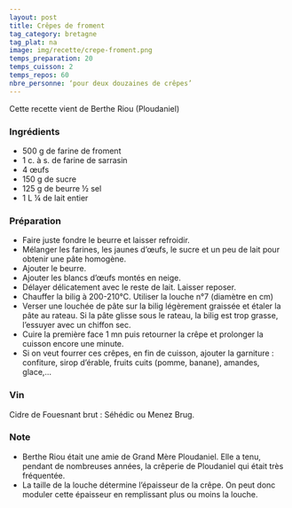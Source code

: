 ```yaml
---
layout: post
title: Crêpes de froment
tag_category: bretagne
tag_plat: na
image: img/recette/crepe-froment.png
temps_preparation: 20
temps_cuisson: 2
temps_repos: 60
nbre_personne: ‘pour deux douzaines de crêpes’
---
```


Cette recette vient de Berthe Riou (Ploudaniel)

### Ingrédients
* 500 g de farine de froment
* 1 c. à s. de farine de sarrasin
* 4 œufs
* 150 g de sucre
* 125 g de beurre ½ sel
* 1 L ¼  de lait entier

### Préparation
* Faire juste fondre le beurre et laisser refroidir.
* Mélanger les farines, les jaunes d’œufs, le sucre et un peu de lait pour obtenir une pâte homogène.
* Ajouter le beurre.
* Ajouter les blancs d’œufs montés en neige.
* Délayer délicatement avec le reste de lait. Laisser reposer.
* Chauffer la bilig à 200-210°C. Utiliser la louche n°7 (diamètre en cm)
* Verser une louchée de pâte sur la bilig légèrement graissée et étaler la pâte au rateau. Si la pâte glisse sous le rateau, la bilig est trop grasse, l’essuyer avec un chiffon sec.
* Cuire la première face 1 mn puis retourner la crêpe et prolonger la cuisson encore une minute.
* Si on veut fourrer ces crêpes, en fin de cuisson, ajouter la garniture : confiture, sirop d’érable, fruits cuits (pomme, banane), amandes, glace,…

### Vin
Cidre de Fouesnant brut : Séhédic ou Menez Brug.

### Note
* Berthe Riou était une amie de Grand Mère Ploudaniel. Elle a tenu, pendant de nombreuses années, la crêperie de Ploudaniel qui était très fréquentée.
* La taille de la louche détermine l’épaisseur de la crêpe. On peut donc moduler cette épaisseur en remplissant plus ou moins la louche.
